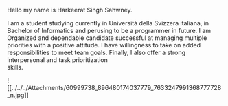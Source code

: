 Hello my name is Harkeerat Singh Sahwney.

I am a student studying currently in Università della Svizzera italiana, in Bachelor of Informatics and perusing to be a programmer in future. I am Organized and dependable candidate successful at managing multiple priorities with a positive attitude. I have willingness to take on added responsibilities to meet team goals. Finally, I also offer a strong interpersonal and task prioritization  
skills.

![[../../../Attachments/60999738_896480174037779_7633247991368777728_n.jpg]]